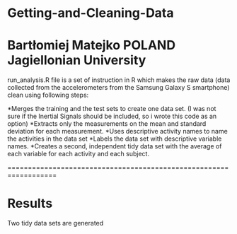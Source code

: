 Getting-and-Cleaning-Data
==================================================================
Bartłomiej Matejko
POLAND
Jagiellonian University
==================================================================
run_analysis.R file is a set of instruction in R which makes the raw data (data collected from the accelerometers from the 
Samsung Galaxy S smartphone) clean using following steps:

*Merges the training and the test sets to create one data set.
 (I was not sure if the Inertial Signals should be included, so i wrote this code as an option)
*Extracts only the measurements on the mean and standard deviation for each measurement. 
*Uses descriptive activity names to name the activities in the data set
*Labels the data set with descriptive variable names. 
*Creates a second, independent tidy data set with the average of each variable for each activity and each subject. 

==================================================================

Results
==================================================================
Two tidy data sets are generated
